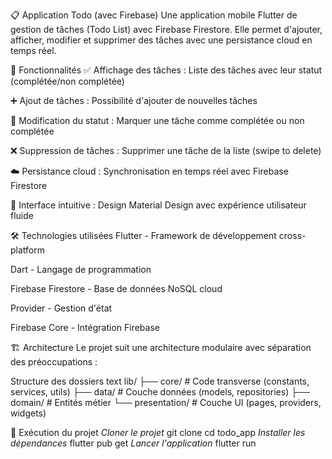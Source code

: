 📋 Application Todo (avec Firebase)
Une application mobile Flutter de gestion de tâches (Todo List) avec Firebase Firestore. Elle permet d'ajouter, afficher, modifier et supprimer des tâches avec une persistance cloud en temps réel.

🚀 Fonctionnalités
✅ Affichage des tâches : Liste des tâches avec leur statut (complétée/non complétée)

➕ Ajout de tâches : Possibilité d'ajouter de nouvelles tâches

🔄 Modification du statut : Marquer une tâche comme complétée ou non complétée

❌ Suppression de tâches : Supprimer une tâche de la liste (swipe to delete)

☁️ Persistance cloud : Synchronisation en temps réel avec Firebase Firestore

📱 Interface intuitive : Design Material Design avec expérience utilisateur fluide

🛠️ Technologies utilisées
Flutter - Framework de développement cross-platform

Dart - Langage de programmation

Firebase Firestore - Base de données NoSQL cloud

Provider - Gestion d'état

Firebase Core - Intégration Firebase

🏗️ Architecture
Le projet suit une architecture modulaire avec séparation des préoccupations :

Structure des dossiers
text
lib/
├── core/           # Code transverse (constants, services, utils)
├── data/           # Couche données (models, repositories)
├── domain/         # Entités métier
└── presentation/   # Couche UI (pages, providers, widgets)

🚀 Exécution du projet
*Cloner le projet*
git clone 
cd todo_app
*Installer les dépendances*
flutter pub get
*Lancer l'application*
flutter run
